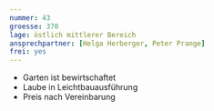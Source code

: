 ```yaml
---
nummer: 43
groesse: 370
lage: östlich mittlerer Bereich
ansprechpartner: [Helga Herberger, Peter Prange]
frei: yes
---
```


- Garten ist bewirtschaftet
- Laube in Leichtbauausführung
- Preis nach Vereinbarung
